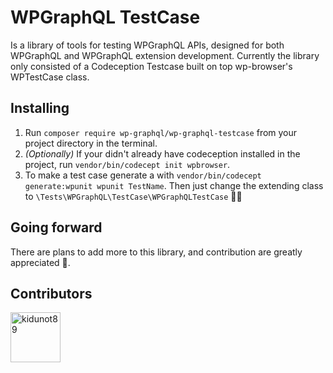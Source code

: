 # WPGraphQL TestCase
Is a library of tools for testing WPGraphQL APIs, designed for both WPGraphQL and WPGraphQL extension development. Currently the library only consisted of a Codeception Testcase built on top wp-browser's WPTestCase class.

## Installing
1. Run `composer require wp-graphql/wp-graphql-testcase` from your project directory in the terminal.
2. _(Optionally)_ If your didn't already have codeception installed in the project, run `vendor/bin/codecept init wpbrowser`.
3. To make a test case generate a with `vendor/bin/codecept generate:wpunit wpunit TestName`. Then just change the extending class to `\Tests\WPGraphQL\TestCase\WPGraphQLTestCase` :man_shrugging:

## Going forward
There are plans to add more to this library, and contribution are greatly appreciated :pray:.

## Contributors
<a href="https://github.com/kidunot89"><img src="https://avatars.githubusercontent.com/u/13604318?v=3" title="kidunot89" width="80" height="80"></a>